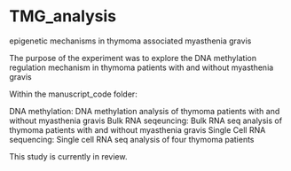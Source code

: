 # TMG_analysis
epigenetic mechanisms in thymoma associated myasthenia gravis 

The purpose of the experiment was to explore the DNA methylation regulation mechanism in thymoma patients with and without myasthenia gravis 

Within the manuscript_code folder:

DNA methylation: DNA methylation analysis of thymoma patients with and without myasthenia gravis 
Bulk RNA seqeuncing: Bulk RNA seq analysis of thymoma patients with and without myasthenia gravis 
Single Cell RNA sequencing: Single cell RNA seq analysis of four thymoma patients

This study is currently in review.
